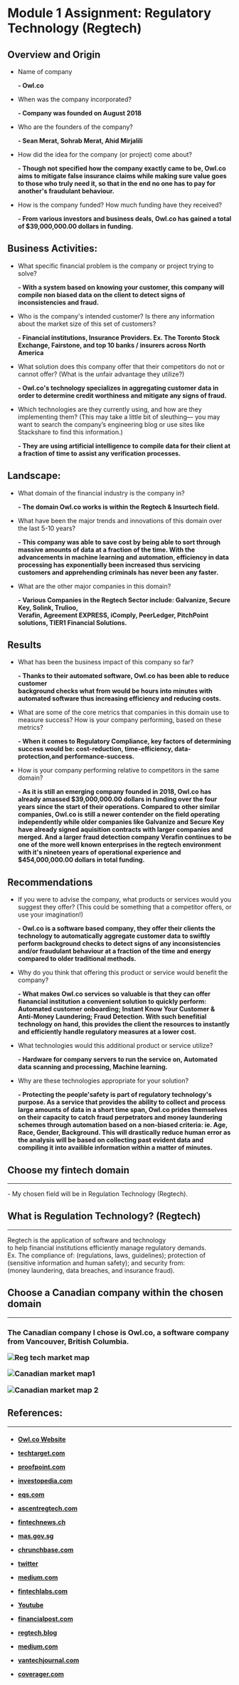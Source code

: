 # Module 1 Assignment: Regulatory Technology (Regtech)
## Overview and Origin
* Name of company 
**<p>- Owl.co**

* When was the company incorporated? 
**<p>- Company was founded on August 2018**

* Who are the founders of the company? 
**<p>- Sean Merat, Sohrab Merat, Ahid Mirjalili**

* How did the idea for the company (or project) come about?
**<p>- Though not specified how the company exactly came to be, Owl.co aims to mitigate false insurance claims while making sure value goes to those who truly need it, so that in the end no one has to pay for another's fraudulant behaviour.**

* How is the company funded? How much funding have they received?
**<p>- From various investors and business deals, Owl.co has gained a total of $39,000,000.00 dollars in funding.**

## Business Activities:

* What specific financial problem is the company or project trying to solve?
   
    **<p>- With a system based on knowing your customer, this company will compile non biased data on the client to detect signs of inconsistencies and fraud.**

* Who is the company's intended customer? Is there any information about the market size of this set of customers?

    **<p>- Financial institutions, Insurance Providers. Ex. The Toronto Stock Exchange, Fairstone, and top 10 banks / insurers across North America** 

* What solution does this company offer that their competitors do not or cannot offer? (What is the unfair advantage they utilize?)
   
    **<p>- Owl.co's technology specializes in aggregating customer data in order to determine credit worthiness and mitigate any signs of fraud.**

* Which technologies are they currently using, and how are they implementing them? (This may take a little bit of sleuthing–– you may want to search the company’s engineering blog or use sites like Stackshare to find this information.)
   
    **<p>- They are using artificial intelligence to compile data for their client at a fraction of time to assist any verification processes.**

## Landscape:

* What domain of the financial industry is the company in?
**<p>- The domain Owl.co works is within the Regtech & Insurtech field.**

* What have been the major trends and innovations of this domain over the last 5-10 years?
**<p>- This company was able to save cost by being able to sort through massive amounts of data at a fraction of the time. With the advancements in machine learning and automation, efficiency in data processing has exponentially been increased thus servicing customers and apprehending criminals has never been any faster.** 

* What are the other major companies in this domain?
**<p>- Various Companies in the Regtech Sector include: Galvanize, Secure Key, Solink, Trulioo, <br> Verafin, Agreement EXPRESS, iComply, PeerLedger, PitchPoint solutions, TIER1 Financial Solutions.**

## Results

* What has been the business impact of this company so far?
**<p>- Thanks to their automated software, Owl.co has been able to reduce customer<br> background checks what from would be hours into minutes with automated software thus increasing efficiency and reducing costs.**

* What are some of the core metrics that companies in this domain use to measure success? How is your company performing, based on these metrics?
**<p>- When it comes to Regulatory Compliance, key factors of determining success would be: cost-reduction, time-efficiency, data-protection,and performance-success.**

* How is your company performing relative to competitors in the same domain?
**<p>- As it is still an emerging company founded in 2018, Owl.co has already amassed $39,000,000.00 dollars in funding over the four years since the start of their operations. Compared to other similar companies, Owl.co is still a newer contender on the field operating independently while older companies like Galvanize and Secure Key have already signed aquisition contracts with larger companies and merged. And a larger fraud detection company Verafin continues to be one of the more well known enterprises in the regtech environment with it's nineteen years of operational experience and $454,000,000.00 dollars in total funding.**
## Recommendations

* If you were to advise the company, what products or services would you suggest they offer? (This could be something that a competitor offers, or use your imagination!)
**<p>- Owl.co is a software based company, they offer their clients the technology to automatically aggregate customer data to swiftly perform background checks to detect signs of any inconsistencies and/or fraudulant behaviour at a fraction of the time and energy compared to older traditional methods.**

* Why do you think that offering this product or service would benefit the company?
**<p>- What makes Owl.co services so valuable is that they can offer fianancial institution a convenient solution to quickly perform: Automated customer onboarding; Instant Know Your Customer & Anti-Money Laundering; Fraud Detection.  With such benefitial technology on hand, this provides the client the resources to instantly and efficiently handle regulatory measures at a lower cost.** 

* What technologies would this additional product or service utilize?
**<p>- Hardware for company servers to run the service on, Automated data scanning and processing, Machine learning.**

* Why are these technologies appropriate for your solution?
**<p>- Protecting the people'safety is part of regulatory technology's purpose. As a service that provides the ability to collect and process large amounts of data in a short time span, Owl.co prides themselves on their capacity to catch fraud perpetrators and money laundering schemes through automation based on a non-biased criteria: ie. Age, Race, Gender, Background. This will drastically reduce human error as the analysis will be based on collecting past evident data and compiling it into availible information within a matter of minutes.**









<h2> Choose my fintech domain </h2>

---

<p>- My chosen field will be in Regulation Technology (Regtech).</p>

<h2> What is Regulation Technology? (Regtech)</h2>

---

Regtech is the application of software and technology<br>
to help financial institutions efficiently manage regulatory demands.<br>
Ex. The compliance of: (regulations, laws, guidelines); protection of<br>
(sensitive information and human safety); and security from: <br>(money laundering, data breaches, and insurance fraud).

<!---Never knew anything about regulatory technology before this, it's actually really cool.--->

<h2> Choose a Canadian company within the chosen domain </h2>

---
<h3>
<p>The Canadian company I chose is Owl.co, a software company from Vancouver, British Columbia. <!---The service they offer seemed very fascinating.--->

![Reg tech market map](https://www.ascentregtech.com/wp-content/uploads/2020/11/RegTech-Market-Map-CB-Insights.png)

![Canadian market map1](https://www.pwc.com/ca/en/technology/assets/634448-fintech-marketing-map_v5-1600x1400.jpg)

![Canadian market map 2](https://x2u3s3r4.stackpathcdn.com/wp-content/uploads/2018/07/Leading-canadian-fintech-companies-1024x724.png?x30842)

<h2>References:</h2>

---

<h4>

* [Owl.co Website](https://www.owl.co)

* [techtarget.com](https://www.techtarget.com/searchcio/definition/RegTech)

* [proofpoint.com](https://www.proofpoint.com/us/threat-reference/regulatory-compliance)

* [investopedia.com](https://www.investopedia.com/terms/r/regtech.asp)

* [eqs.com](https://www.eqs.com/compliance-blog/what-is-regtech/)

* [ascentregtech.com](https://www.ascentregtech.com/what-is-regtech/)

* [fintechnews.ch](https://fintechnews.ch/fintech/fintech-canada-report/19783/)

* [mas.gov.sg](https://www.mas.gov.sg/development/fintech/technologies---regtech)

* [chrunchbase.com](https://www.crunchbase.com/organization/owl-fdda)

* [twitter](https://twitter.com/owldotco?lang=en)

* [medium.com](https://medium.com/@owldotco)

* [fintechlabs.com](https://fintechlabs.com/pitch/owl-co/)

* [Youtube](https://www.youtube.com/watch?v=Ke5uV6YtvSw)

* [financialpost.com](https://financialpost.com/pmn/press-releases-pmn/business-wire-news-releases-pmn/owl-co-secures-30-million-in-funding-to-address-insurance-industrys-80-billion-fraud-problem)

* [regtech.blog](https://regtech.blog/filingnews/a-birds-eye-view-of-the-regtech-market)

* [medium.com](https://medium.com/@owldotco/tsx-working-with-owl-co-to-enhance-operational-efficiency-2698b5bf0f0a)

* [vantechjournal.com](https://www.vantechjournal.com/p/owl-series-b)

* [coverager.com](https://coverager.com/owl-co-raises-30-million/)


















<!---Howdy Partner! Fancy Meeting You Here.--->